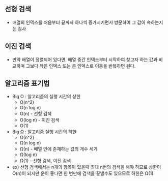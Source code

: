 ## 선형 검색
- 배열의 인덱스를 처음부터 끝까지 하나씩 증가시키면서 방문하여 그 값이 속하는지는 검사

## 이진 검색
- 만약 배열이 정렬되어 있다면, 배열 중간 인덱스부터 시작하여 찾고자 하는 값과 비교하며 그보다 작은 인덱스 또는 큰 인덱스로 이동을 반복하면 된다.

## 알고리즘 표기법
- Big O : 알고리즘의 실행 시간의 상한
  - O(n^2)
  - O(n log n)
  - O(n) - 선형 검색
  - O(log n) - 이진 검색
  - O(1)
- Big Ω : 알고리즘 실행 시간의 하한
  - Ω(n^2)
  - Ω(n log n)
  - Ω(n) - 배열 안에 존재하는 값의 개수 세기
  - Ω(log n)
  - Ω(1) - 선형 검색, 이진 검색
- ex) 선형 검색에서는 n개의 항목이 있을때 최대 n번의 검색을 해야 하므로 상한이 O(n)이 되지만 운이 좋다면 한 번만에 검색을 끝낼수도 있으므로 하한은 Ω(1)

